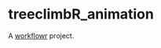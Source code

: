 # treeclimbR_animation

A [workflowr][] project.

[workflowr]: https://github.com/jdblischak/workflowr
